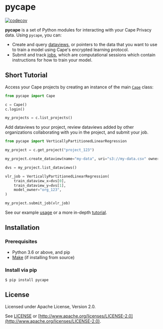 # pycape

[![codecov](https://codecov.io/gh/capeprivacy/pycape/branch/main/graph/badge.svg?token=nimecXcQzo)](https://codecov.io/gh/capeprivacy/cape-ds)

**pycape** is a set of Python modules for interacting with your Cape Privacy data. Using `pycape`, you can:

- Create and query [dataviews](/libraries/pycape/reference#pycapedataview), or pointers to the data that you want to use to train a model using Cape's encrypted learning protocol.
- Submit and track [jobs](/libraries/pycape/reference#pycapedataview), which are computational sessions which contain instructions for how to train your model.

## Short Tutorial
Access your Cape projects by creating an instance of the main [`Cape`](/libraries/pycape/reference#pycapecape) class:

```python
from pycape import Cape

c = Cape()
c.login()

my_projects = c.list_projects()
```

Add dataviews to your project, review dataviews added by other organizations collaborating with you in the project, and submit your job.
```python    
from pycape import VerticallyPartitionedLinearRegression

my_project = c.get_project("project_123")

my_project.create_dataview(name="my-data", uri="s3://my-data.csv" owner_label="my-org")

dvs = my_project.list_dataviews()

vlr_job = VerticallyPartitionedLinearRegression(
    train_dataview_x=dvs[0],
    train_dataview_y=dvs[1],
    model_owner="org_123",
)

my_project.submit_job(vlr_job)
```
See our example [usage](/libraries/pycape/usage/) or a more in-depth [tutorial](/libraries/pycape/tutorials/submit_linear_regression_job/).

## Installation 

### Prerequisites

* Python 3.6 or above, and pip
* [Make](https://www.gnu.org/software/make/) (if installing from source)

### Install via pip
```shell
$ pip install pycape
```

## License
Licensed under Apache License, Version 2.0.

See [LICENSE](https://github.com/capeprivacy/cape-python/blob/master/LICENSE) or [http://www.apache.org/licenses/LICENSE-2.0](http://www.apache.org/licenses/LICENSE-2.0).


